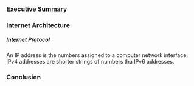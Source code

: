 ### Executive Summary

### Internet Architecture

##### Internet Protocol
An IP address is the numbers assigned to a computer network interface. IPv4 addresses are shorter strings of numbers tha IPv6 addresses.

### Conclusion
